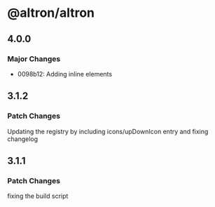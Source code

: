 # @altron/altron

## 4.0.0

### Major Changes

- 0098b12: Adding inline elements

## 3.1.2

### Patch Changes

Updating the registry by including icons/upDownIcon entry and fixing changelog

## 3.1.1

### Patch Changes

fixing the build script
